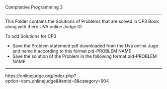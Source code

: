 Compitetive Programming 3
<hr>
This Folder contains the Solutions of Problems that are solved in CP3 Book along with there UVA online Judge ID

To add Solutions for CP3
<ul>
<li>Save the Problem statement pdf downloaded from the Uva online Juge and name it according to this format pid-PROBLEM NAME</li>
<li>Save the solution of the Problem in the following format pid-PROBLEM NAME</li>
</ul>
<hr>
https://onlinejudge.org/index.php?option=com_onlinejudge&Itemid=8&category=604
